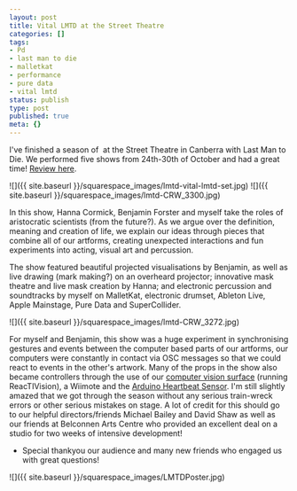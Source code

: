 ```yaml
---
layout: post
title: Vital LMTD at the Street Theatre
categories: []
tags:
- Pd
- last man to die
- malletkat
- performance
- pure data
- vital lmtd
status: publish
type: post
published: true
meta: {}
---
```


I've finished a season of  at the Street Theatre in Canberra with Last Man to Die. We performed five shows from 24th-30th of October and had a great time! [Review here](http://lastmantodie.blogspot.com/2009/10/reviews-and-news.html).

![]({{ site.baseurl }}/squarespace_images/lmtd-vital-lmtd-set.jpg)
![]({{ site.baseurl }}/squarespace_images/lmtd-CRW_3300.jpg)


In this show, Hanna Cormick, Benjamin Forster and myself take the roles of aristocratic scientists (from the future?). As we argue over the definition, meaning and creation of life, we explain our ideas through pieces that combine all of our artforms, creating unexpected interactions and fun experiments into acting, visual art and percussion.

The show featured beautiful projected visualisations by Benjamin, as well as live drawing (mark making?) on an overheard projector; innovative mask theatre and live mask creation by Hanna; and electronic percussion and soundtracks by myself on MalletKat, electronic drumset, Ableton Live, Apple Mainstage, Pure Data and SuperCollider.

![]({{ site.baseurl }}/squarespace_images/lmtd-CRW_3272.jpg)

For myself and Benjamin, this show was a huge experiment in synchronising gestures and events between the computer based parts of our artforms, our computers were constantly in contact via OSC messages so that we could react to events in the other's artwork. Many of the props in the show also became controllers through the use of our [computer vision surface](/2009/08/computer-vision-instrument-for-vital.html) (running ReacTIVision), a Wiimote and the [Arduino Heartbeat Sensor](/2009/07/heartbeat-sensor.html). I'm still slightly amazed that we got through the season without any serious train-wreck errors or other serious mistakes on stage. A lot of credit for this should go to our helpful directors/friends Michael Bailey and David Shaw as well as our friends at Belconnen Arts Centre who provided an excellent deal on a studio for two weeks of intensive development!

+ Special thankyou our audience and many new friends who engaged us with great questions!

![]({{ site.baseurl }}/squarespace_images/LMTDPoster.jpg)